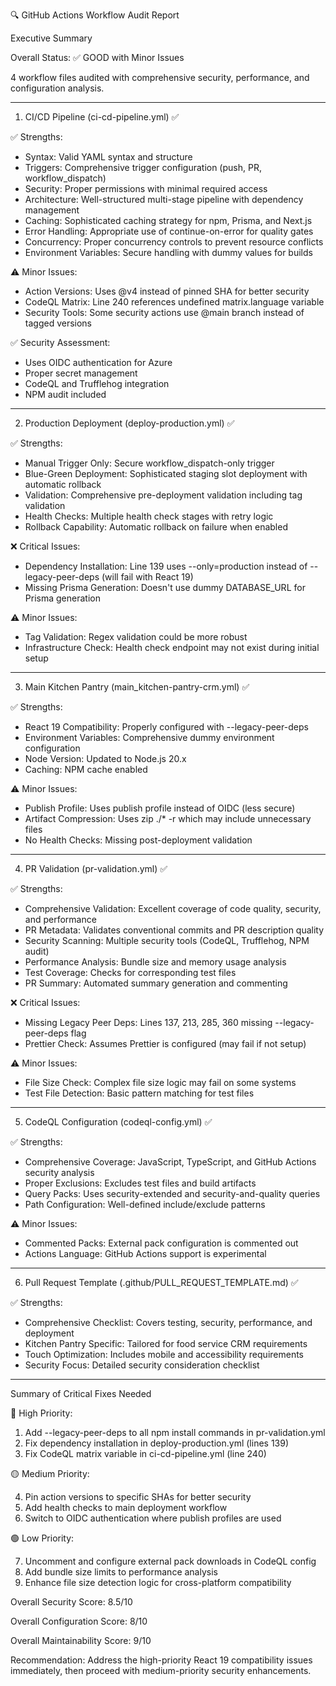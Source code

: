 🔍 GitHub Actions Workflow Audit Report

  Executive Summary

  Overall Status: ✅ GOOD with Minor Issues

  4 workflow files audited with comprehensive security, performance, and configuration analysis.

  ---
  1. CI/CD Pipeline (ci-cd-pipeline.yml) ✅

  ✅ Strengths:

  - Syntax: Valid YAML syntax and structure
  - Triggers: Comprehensive trigger configuration (push, PR, workflow_dispatch)
  - Security: Proper permissions with minimal required access
  - Architecture: Well-structured multi-stage pipeline with dependency management
  - Caching: Sophisticated caching strategy for npm, Prisma, and Next.js
  - Error Handling: Appropriate use of continue-on-error for quality gates
  - Concurrency: Proper concurrency controls to prevent resource conflicts
  - Environment Variables: Secure handling with dummy values for builds

  ⚠️ Minor Issues:

  - Action Versions: Uses @v4 instead of pinned SHA for better security
  - CodeQL Matrix: Line 240 references undefined matrix.language variable
  - Security Tools: Some security actions use @main branch instead of tagged versions

  ✅ Security Assessment:

  - Uses OIDC authentication for Azure
  - Proper secret management
  - CodeQL and Trufflehog integration
  - NPM audit included

  ---
  2. Production Deployment (deploy-production.yml) ✅

  ✅ Strengths:

  - Manual Trigger Only: Secure workflow_dispatch-only trigger
  - Blue-Green Deployment: Sophisticated staging slot deployment with automatic rollback
  - Validation: Comprehensive pre-deployment validation including tag validation
  - Health Checks: Multiple health check stages with retry logic
  - Rollback Capability: Automatic rollback on failure when enabled

  ❌ Critical Issues:

  - Dependency Installation: Line 139 uses --only=production instead of --legacy-peer-deps (will fail with React 19)
  - Missing Prisma Generation: Doesn't use dummy DATABASE_URL for Prisma generation

  ⚠️ Minor Issues:

  - Tag Validation: Regex validation could be more robust
  - Infrastructure Check: Health check endpoint may not exist during initial setup

  ---
  3. Main Kitchen Pantry (main_kitchen-pantry-crm.yml) ✅

  ✅ Strengths:

  - React 19 Compatibility: Properly configured with --legacy-peer-deps
  - Environment Variables: Comprehensive dummy environment configuration
  - Node Version: Updated to Node.js 20.x
  - Caching: NPM cache enabled

  ⚠️ Minor Issues:

  - Publish Profile: Uses publish profile instead of OIDC (less secure)
  - Artifact Compression: Uses zip ./* -r which may include unnecessary files
  - No Health Checks: Missing post-deployment validation

  ---
  4. PR Validation (pr-validation.yml) ✅

  ✅ Strengths:

  - Comprehensive Validation: Excellent coverage of code quality, security, and performance
  - PR Metadata: Validates conventional commits and PR description quality
  - Security Scanning: Multiple security tools (CodeQL, Trufflehog, NPM audit)
  - Performance Analysis: Bundle size and memory usage analysis
  - Test Coverage: Checks for corresponding test files
  - PR Summary: Automated summary generation and commenting

  ❌ Critical Issues:

  - Missing Legacy Peer Deps: Lines 137, 213, 285, 360 missing --legacy-peer-deps flag
  - Prettier Check: Assumes Prettier is configured (may fail if not setup)

  ⚠️ Minor Issues:

  - File Size Check: Complex file size logic may fail on some systems
  - Test File Detection: Basic pattern matching for test files

  ---
  5. CodeQL Configuration (codeql-config.yml) ✅

  ✅ Strengths:

  - Comprehensive Coverage: JavaScript, TypeScript, and GitHub Actions security analysis
  - Proper Exclusions: Excludes test files and build artifacts
  - Query Packs: Uses security-extended and security-and-quality queries
  - Path Configuration: Well-defined include/exclude patterns

  ⚠️ Minor Issues:

  - Commented Packs: External pack configuration is commented out
  - Actions Language: GitHub Actions support is experimental

  ---
  6. Pull Request Template (.github/PULL_REQUEST_TEMPLATE.md) ✅

  ✅ Strengths:

  - Comprehensive Checklist: Covers testing, security, performance, and deployment
  - Kitchen Pantry Specific: Tailored for food service CRM requirements
  - Touch Optimization: Includes mobile and accessibility requirements
  - Security Focus: Detailed security consideration checklist

  ---
  Summary of Critical Fixes Needed

  🔴 High Priority:

  1. Add --legacy-peer-deps to all npm install commands in pr-validation.yml
  2. Fix dependency installation in deploy-production.yml (lines 139)
  3. Fix CodeQL matrix variable in ci-cd-pipeline.yml (line 240)

  🟡 Medium Priority:

  4. Pin action versions to specific SHAs for better security
  5. Add health checks to main deployment workflow
  6. Switch to OIDC authentication where publish profiles are used

  🟢 Low Priority:

  7. Uncomment and configure external pack downloads in CodeQL config
  8. Add bundle size limits to performance analysis
  9. Enhance file size detection logic for cross-platform compatibility

  Overall Security Score: 8.5/10

  Overall Configuration Score: 8/10

  Overall Maintainability Score: 9/10

  Recommendation: Address the high-priority React 19 compatibility issues immediately, then proceed with medium-priority security enhancements.
